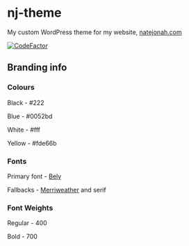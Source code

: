 # nj-theme
My custom WordPress theme for my website, [natejonah.com](https://natejonah.com)

[![CodeFactor](https://www.codefactor.io/repository/github/ntjnh/nj-theme/badge)](https://www.codefactor.io/repository/github/ntjnh/nj-theme)

## Branding info

### Colours
Black - #222

Blue - #0052bd

White - #fff

Yellow - #fde66b

### Fonts
Primary font - [Bely](https://fonts.adobe.com/fonts/bely)

Fallbacks - [Merriweather](https://fonts.google.com/specimen/Merriweather) and serif

### Font Weights
Regular - 400

Bold - 700